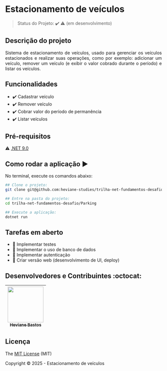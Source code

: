 # Estacionamento de veículos

<!--
<p align="center">
  <img src="https://img.shields.io/static/v1?label=react&message=framework&color=blue&style=for-the-badge&logo=REACT"/>
  <img src="https://img.shields.io/static/v1?label=Netlify&message=deploy&color=blue&style=for-the-badge&logo=netlify"/>
  <img src="http://img.shields.io/static/v1?label=License&message=MIT&color=green&style=for-the-badge"/>
  <img src="http://img.shields.io/static/v1?label=TESTES&message=%3E100&color=GREEN&style=for-the-badge"/>
  <img src="http://img.shields.io/static/v1?label=STATUS&message=CONCLUIDO&color=GREEN&style=for-the-badge"/>
</p>
 -->

> Status do Projeto: :heavy_check_mark: :warning: (em desenvolvimento)

## Descrição do projeto

<p align="justify">
Sistema de estacionamento de veículos, usado para gerenciar os veículos estacionados e realizar suas operações, como por exemplo: adicionar um veículo, remover um veículo (e exibir o valor cobrado durante o período) e listar os veículos.
</p>

## Funcionalidades

- :heavy_check_mark: Cadastrar veículo
- :heavy_check_mark: Remover veículo
- :heavy_check_mark: Cobrar valor do período de permanência
- :heavy_check_mark: Listar veículos

<!-- 
## Layout ou Deploy da Aplicação :dash:

> Link do deploy da aplicação. Exemplo com netlify: https://certificates-for-everyone-womakerscode.netlify.app/

...

Se ainda não houver deploy, insira capturas de tela da aplicação ou gifs
-->

## Pré-requisitos

:warning: [.NET 9.0](https://dotnet.microsoft.com/en-us/download)

## Como rodar a aplicação :arrow_forward:

No terminal, execute os comandos abaixo:

```bash
## Clone o projeto:
git clone git@github.com:heviane-studies/trilha-net-fundamentos-desafio.git

## Entre na pasta do projeto:
cd trilha-net-fundamentos-desafio/Parking 

## Execute a aplicação: 
dotnet run
```

<!-- 
TODO: Dica: clone o próprio projeto e verfique se o passo a passo funciona.
-->

<!--
## Como rodar os testes

Coloque um passo a passo para executar os testes

```bash
npm test, rspec, etc 
```

## Casos de Uso

Explique com mais detalhes como a sua aplicação poderia ser utilizada. O uso de **gifs** aqui seria bem interessante.

Exemplo: Caso a sua aplicação tenha alguma funcionalidade de login apresente neste tópico os dados necessários para acessá-la.

## JSON :floppy_disk:

### Usuários:

|name|email|password|token|avatar|
| -------- |-------- |-------- |-------- |-------- |
|Lais Lima|laislima98@hotmail.com|lais123|true|https://encrypted-tbn0.gstatic.com/images?q=tbn%3AANd9GcS9-U_HbQAipum9lWln3APcBIwng7T46hdBA42EJv8Hf6Z4fDT3&usqp=CAU|

...

Se quiser, coloque uma amostra do banco de dados

## Iniciando/Configurando banco de dados

Se for necessário configurar algo antes de iniciar o banco de dados insira os comandos a serem executados

## Linguagens, dependencias e libs utilizadas :books:

- [React](https://pt-br.reactjs.org/docs/create-a-new-react-app.html)
- [React PDF](https://react-pdf.org/)

...

Liste as tecnologias utilizadas no projeto que **não** forem reconhecidas pelo Github

## Resolvendo Problemas :exclamation:

Em [issues](https://github.com/heviane-studies/trilha-net-fundamentos-desafio/issues) foram abertos alguns problemas gerados durante o desenvolvimento desse projeto e como foram resolvidos.
-->

## Tarefas em aberto

- :memo: Implementar testes
- :memo: Implementar o uso de banco de dados
- :memo: Implementar autenticação
- :memo: Criar versão web (desenvolvimento de UI, deploy)

## Desenvolvedores e Contribuintes :octocat:

| [<img src="https://heviane.github.io/image-gallery/Profile-heviane-v2.PNG" width=115><br><sub>Heviane Bastos</sub>](https://github.com/heviane) |
| :---: |

## Licença

The [MIT License](../LICENSE) (MIT)

Copyright :copyright: 2025 - Estacionamento de veículos
